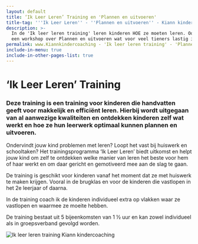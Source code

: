 ```yaml
---
layout: default
title: ‘Ik Leer Leren’ Training en 'Plannen en uitvoeren'
title-tag: '''Ik Leer Leren'' - ''Plannen en uitvoeren'' - Kiann kindercoaching'
description: >-
  In de 'Ik leer leren training' leren kinderen HOE ze moeten leren. Ook is er
  een workshop over Plannen en uitvoeren wat voor veel tieners lastig is.
permalink: www.Kiannkindercoaching - 'Ik leer leren training' - 'Plannen en uitvoeren'
include-in-menu: true
include-in-other-pages-list: true
---
```

# ‘Ik Leer Leren’ Training

### Deze training is een training voor kinderen die handvatten geeft voor makkelijk en efficiënt leren. Hierbij wordt uitgegaan van al aanwezige kwaliteiten en ontdekken kinderen zelf wat werkt en hoe ze hun leerwerk optimaal kunnen plannen en uitvoeren.

Ondervindt jouw kind problemen met leren? Loopt het vast bij huiswerk en schooltaken? Het trainingsprogramma ‘Ik Leer Leren’ biedt uitkomst en helpt jouw kind om zelf te ontdekken welke manier van leren het beste voor hem of haar werkt en om daar gericht en gemotiveerd mee aan de slag te gaan.

De training is geschikt voor kinderen vanaf het moment dat ze met huiswerk te maken krijgen. Vooral in de brugklas en voor de kinderen die vastlopen in het 2e leerjaar of daarna.

In de training coach ik de kinderen individueel extra op vlakken waar ze vastlopen en waarmee ze moeite hebben.

De training bestaat uit 5 bijeenkomsten van 1 ½ uur en kan zowel individueel als in groepsverband gevolgd worden.

![Ik leer leren training Kiann kindercoaching](/uploads/wegwijzer-gecertificeerd.jpg)
